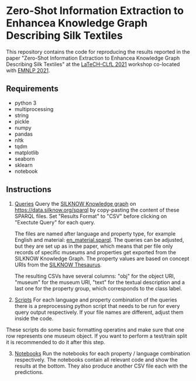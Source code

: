 # Zero-Shot Information Extraction to Enhancea Knowledge Graph Describing Silk Textiles


This repository contains the code for reproducing the results reported in the paper "Zero-Shot Information Extraction to Enhancea Knowledge Graph Describing Silk Textiles" at the [LaTeCH-CLfL 2021](https://sighum.wordpress.com/events/latech-clfl-2021/) workshop co-located with [EMNLP 2021](https://2021.emnlp.org/).


## Requirements

* python 3
* multiprocessing
* string
* pickle
* numpy
* pandas
* nltk
* tqdm
* matplotlib
* seaborn
* sklearn
* notebook

## Instructions 

1. [Queries](https://github.com/silknow/ZSL-KG-silk/tree/main/queries)
   Query the [SILKNOW Knowledge graph](https://ada.silknow.org) on https://data.silknow.org/sparql by copy-pasting the content of these SPARQL files. Set "Results    Format" to "CSV" before clicking on "Exectute Query" for each query.

   The files are named after language and property type, for example English and material: 
   [en_material.sparql](https://github.com/silknow/ZSL-KG-silk/blob/main/queries/en_material.sparql). The queries can be adjusted, but they are set up as in          the paper, which means that per file only records of specific museums and properties get exported from the SILKNOW Knowledge Graph. The property values are        based on concept URIs from the [SILKNOW Thesaurus](https://skosmos.silknow.org/thesaurus/en/).

   The resulting CSVs have several columns: "obj" for the object URI, "museum" for the museum URI, "text" for the textual description and a last one for the          property group, which corresponds to the class label. 

2. [Scripts](https://github.com/silknow/ZSL-KG-silk/tree/main/preprocessing)
For each language and property combination of the queries there is a preprocessing python script that needs to be run for every query output respectively. If your file names are different, adjust them inside the code.

These scripts do some basic formatting operatins and make sure that one row represents one museum object. If you want to perform a test/train split it is recommended to do it after this step.

3. [Notebooks](https://github.com/silknow/ZSL-KG-silk/tree/main/notebooks)
Run the notebooks for each property / language combination respectively. The notebooks contain all relevant code and show the results at the bottom. They also produce another CSV file each with the predictions. 

